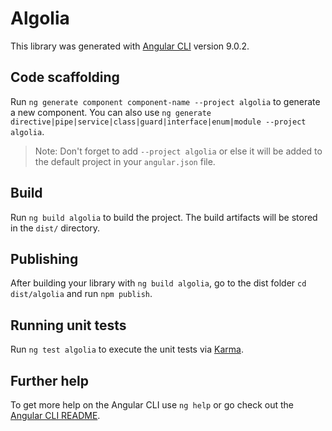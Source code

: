 # Algolia

This library was generated with [Angular CLI](https://github.com/angular/angular-cli) version 9.0.2.

## Code scaffolding

Run `ng generate component component-name --project algolia` to generate a new component. You can also use `ng generate directive|pipe|service|class|guard|interface|enum|module --project algolia`.
> Note: Don't forget to add `--project algolia` or else it will be added to the default project in your `angular.json` file. 

## Build

Run `ng build algolia` to build the project. The build artifacts will be stored in the `dist/` directory.

## Publishing

After building your library with `ng build algolia`, go to the dist folder `cd dist/algolia` and run `npm publish`.

## Running unit tests

Run `ng test algolia` to execute the unit tests via [Karma](https://karma-runner.github.io).

## Further help

To get more help on the Angular CLI use `ng help` or go check out the [Angular CLI README](https://github.com/angular/angular-cli/blob/master/README.md).
